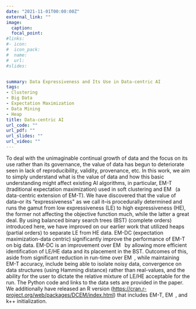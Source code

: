```yaml
---
date: "2021-11-01T00:00:00Z"
external_link: ""
image:
  caption: 
  focal_point: 
#links:
#- icon: 
#  icon_pack: 
#  name: 
#  url: 
#slides: 


summary: Data Expressiveness and Its Use in Data-centric AI
tags:
- Clustering
- Big Data
- Expectation Maximization
- Data Mining
- Heap
title: Data-centric AI
url_code: ""
url_pdf: ""
url_slides: ""
url_video: ""
---
```


To deal with the unimaginable continual growth of data and the focus on its use rather than its governance, the value of data has begun to deteriorate seen in lack of reproducibility, validity, provenance, etc. In this work, we aim to simply understand what is the value of data and how this basic understanding might affect existing AI algorithms, in particular, EM-T (traditional expectation maximization) used in soft clustering and EM  (a data-centric extension of EM-T). We have discovered that the value of data–or its “expressiveness" as we call it–is procedurally determined and runs the gamut from low expressiveness (LE) to high expressiveness (HE), the former not affecting the objective function much, while the latter a great deal. By using balanced binary search trees (BST) (complete orders) introduced here, we have improved on our earlier work that utilized heaps (partial orders) to separate LE from HE data. EM-DC (expectation maximization-data centric) significantly improve the performance of EM-T on big data. EM-DC is an improvement over EM  by allowing more efficient identification of LE/HE data and its placement in the BST. Outcomes of this, aside from significant reduction in run-time over EM , while maintaining EM-T accuracy, include being able to isolate noisy data, convergence on data structures (using Hamming distance) rather than real-values, and the ability for the user to dictate the relative mixture of LE/HE acceptable for the run. The Python code and links to the data sets are provided in the paper. We additionally have released an R version (https://cran.r-project.org/web/packages/DCEM/index.html) that includes EM-T, EM , and k++ initialization.

